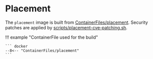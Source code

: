 # Placement

The `placement` image is built from [ContainerFiles/placement](https://github.com/rackerlabs/genestack-images/blob/main/ContainerFiles/placement). Security patches are applied by [scripts/placement-cve-patching.sh](https://github.com/rackerlabs/genestack-images/blob/main/scripts/placement-cve-patching.sh).

!!! example "ContainerFile used for the build"

    ``` docker
    --8<-- "ContainerFiles/placement"
    ```

